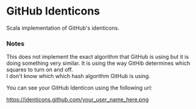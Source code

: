 GitHub Identicons
=================

Scala implementation of GitHub's identicons.

### Notes

This does not implement the exact algorithm that GitHub is using but it is doing something very 
similar.  It is using the way GitHib determines which squares to turn on and off.  
I don't know which which hash algorithm GitHub is using.

You can see your GitHub Identicon using the following url:

https://identicons.github.com/your_user_name_here.png